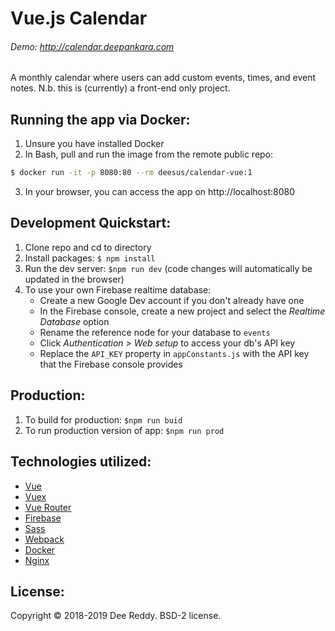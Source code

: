 # Vue.js Calendar
###### Demo: http://calendar.deepankara.com
A monthly calendar where users can add custom events, times, and event notes. N.b. this is (currently) a front-end only project.


## Running the app via Docker:
1. Unsure you have installed Docker
2. In Bash, pull and run the image from the remote public repo:
```bash
$ docker run -it -p 8080:80 --rm deesus/calendar-vue:1
```
3. In your browser, you can access the app on http://localhost:8080

    
## Development Quickstart:
1. Clone repo and cd to directory
2. Install packages: `$ npm install`
3. Run the dev server: `$npm run dev` (code changes will automatically be updated in the browser)
4. To use your own Firebase realtime database:
    - Create a new Google Dev account if you don't already have one
    - In the Firebase console, create a new project and select the *Realtime Database* option
    - Rename the reference node for your database to `events`
    - Click *Authentication > Web setup* to access your db's API key
    - Replace the `API_KEY` property in `appConstants.js` with the API key that the Firebase console provides


## Production:
1. To build for production: `$npm run buid`
2. To run production version of app: `$npm run prod`


## Technologies utilized:
* [Vue](https://vuejs.org/)
* [Vuex](https://vuex.vuejs.org/)
* [Vue Router](https://router.vuejs.org/)
* [Firebase](https://firebase.google.com/)
* [Sass](http://sass-lang.com/)
* [Webpack](https://webpack.js.org/)
* [Docker](https://docs.docker.com/)
* [Nginx](https://docs.nginx.com/)


## License:
Copyright © 2018-2019 Dee Reddy. BSD-2 license.
